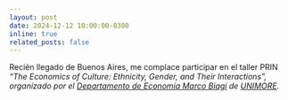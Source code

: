 ```yaml
---
layout: post
date: 2024-12-12 10:00:00-0300
inline: true
related_posts: false
---
```


Recién llegado de Buenos Aires, me complace participar en el taller PRIN <i>“The Economics of Culture: Ethnicity, Gender, and Their Interactions”<i>, organizado por el <i>[Departamento de Economía Marco Biagi](https://www.economia.unimore.it/en)</i> de <i>[UNIMORE](https://www.unimore.it/en)</i>.
